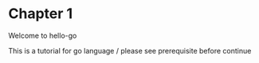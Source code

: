 # Chapter 1
Welcome to hello-go

This is a tutorial for go language
/ please see prerequisite before continue

